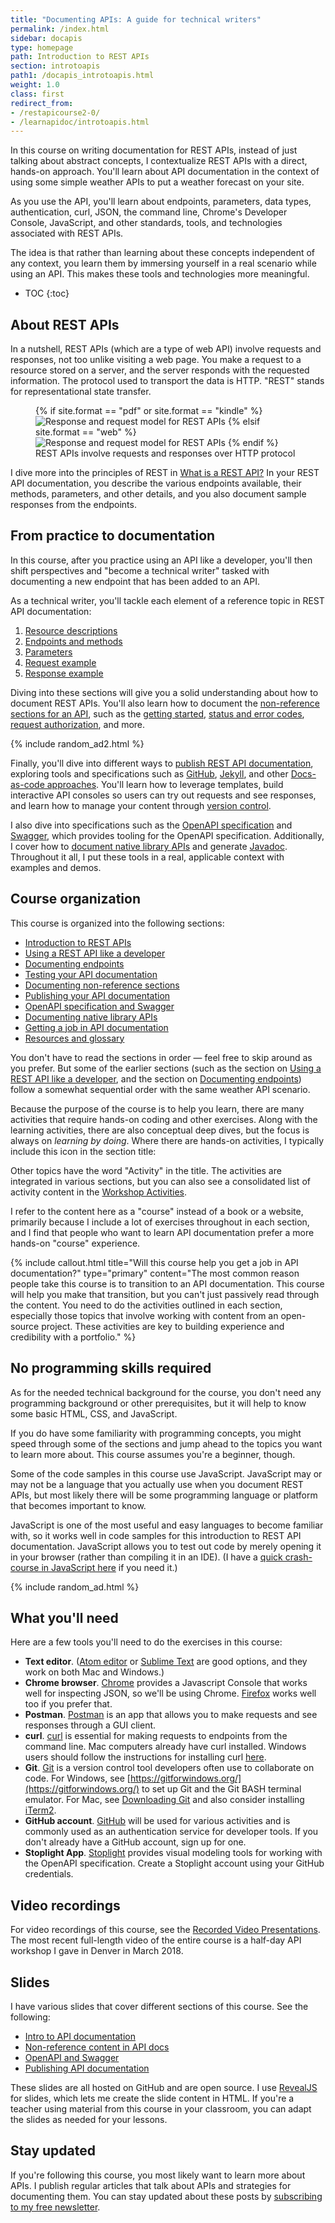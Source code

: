 ```yaml
---
title: "Documenting APIs: A guide for technical writers"
permalink: /index.html
sidebar: docapis
type: homepage
path: Introduction to REST APIs
section: introtoapis
path1: /docapis_introtoapis.html
weight: 1.0
class: first
redirect_from:
- /restapicourse2-0/
- /learnapidoc/introtoapis.html
---
```


In this course on writing documentation for REST APIs, instead of just talking about abstract concepts, I contextualize REST APIs with a direct, hands-on approach. You'll learn about API documentation in the context of using some simple weather APIs to put a weather forecast on your site.

As you use the API, you'll learn about endpoints, parameters, data types, authentication, curl, JSON, the command line, Chrome's Developer Console, JavaScript, and other standards, tools, and technologies associated with REST APIs.

The idea is that rather than learning about these concepts independent of any context, you learn them by immersing yourself in a real scenario while using an API. This makes these tools and technologies more meaningful.

* TOC
{:toc}

## About REST APIs

In a nutshell, REST APIs (which are a type of web API) involve requests and responses, not too unlike visiting a web page. You make a request to a resource stored on a server, and the server responds with the requested information. The protocol used to transport the data is HTTP. "REST" stands for representational state transfer.

<figure>
{% if site.format == "pdf" or site.format == "kindle" %}<img src="images/restapi_apidoc.png" alt="Response and request model for REST APIs" />
{% elsif site.format == "web" %}<img class="medium" src="images/restapi_apidoc.svg" alt="Response and request model for REST APIs" />
{% endif %}
<figcaption>REST APIs involve requests and responses over HTTP protocol</figcaption></figure>

I dive more into the principles of REST in [What is a REST API?](docapis_what_is_a_rest_api.html) In your REST API documentation, you describe the various endpoints available, their methods, parameters, and other details, and you also document sample responses from the endpoints.

## From practice to documentation

In this course, after you practice using an API like a developer, you'll then shift perspectives and "become a technical writer" tasked with documenting a new endpoint that has been added to an API.

As a technical writer, you'll tackle each element of a reference topic in REST API documentation:

1. [Resource descriptions](docapis_resource_descriptions.html)
2. [Endpoints and methods](docapis_resource_endpoints.html)
3. [Parameters](docapis_doc_parameters.html)
4. [Request example](docapis_doc_sample_requests.html)
5. [Response example](docapis_doc_sample_responses_and_schema.html)

Diving into these sections will give you a solid understanding about how to document REST APIs. You'll also learn how to document the [non-reference sections for an API](docnonref.html), such as the [getting started](docapis_doc_getting_started_section.html), [status and error codes](docapis_doc_status_codes.html),  [request authorization](docapis_more_about_authorization.html), and more.

{% include random_ad2.html %}

Finally, you'll dive into different ways to [publish REST API documentation](publishingapis.html), exploring tools and specifications such as [GitHub](pubapis_github_wikis.html), [Jekyll](pubapis_jekyll.html), and other [Docs-as-code approaches](pubapis_docs_as_code.html). You'll learn how to leverage templates, build interactive API consoles so users can try out requests and see responses, and learn how to manage your content through [version control](pubapis_version_control.html).

I also dive into specifications such as the [OpenAPI specification](pubapis_openapi_tutorial_overview.html) and [Swagger](pubapis_swagger_intro.html), which provides tooling for the OpenAPI specification. Additionally, I cover how to [document native library APIs](nativelibraryapis.html) and generate [Javadoc](nativelibraryapis_create_javadoc.html). Throughout it all, I put these tools in a real, applicable context with examples and demos.

## Course organization

This course is organized into the following sections:

*  [Introduction to REST APIs](docapis_introtoapis.html)
*  [Using a REST API like a developer](likeadeveloper.html)
*  [Documenting endpoints](docendpoints.html)
*  [Testing your API documentation](testingdocs.html)
*  [Documenting non-reference sections](docnonref.html)
*  [Publishing your API documentation](publishingapis.html)
*  [OpenAPI specification and Swagger](restapispecifications.html)
*  [Documenting native library APIs](nativelibraryapis.html)
*  [Getting a job in API documentation](jobapis.html)
*  [Resources and glossary](resources.html)

You don't have to read the sections in order &mdash; feel free to skip around as you prefer. But some of the earlier sections (such as the section on [Using a REST API like a developer](likeadeveloper.html), and the section on [Documenting endpoints](docendpoints.html)) follow a somewhat sequential order with the same weather API scenario.

Because the purpose of the course is to help you learn, there are many activities that require hands-on coding and other exercises. Along with the learning activities, there are also conceptual deep dives, but the focus is always on *learning by doing*. Where there are hands-on activities, I typically include this icon in the section title: <i class="fa fa-user-circle"></i>

Other topics have the word "Activity" in the title. The activities are integrated in various sections, but you can also see a consolidated list of activity content in the [Workshop Activities](docapis_workshop_activities.html).

I refer to the content here as a "course" instead of a book or a website, primarily because I include a lot of exercises throughout in each section, and I find that people who want to learn API documentation prefer a more hands-on "course" experience.

{% include callout.html title="Will this course help you get a job in API documentation?" type="primary" content="The most common reason people take this course is to transition to an API documentation. This course will help you make that transition, but you can't just passively read through the content. You need to do the activities outlined in each section, especially those topics that involve working with content from an open-source project. These activities are key to building experience and credibility with a portfolio." %}

## No programming skills required

As for the needed technical background for the course, you don't need any programming background or other prerequisites, but it will help to know some basic HTML, CSS, and JavaScript.

If you do have some familiarity with programming concepts, you might speed through some of the sections and jump ahead to the topics you want to learn more about. This course assumes you're a beginner, though.

Some of the code samples in this course use JavaScript. JavaScript may or may not be a language that you actually use when you document REST APIs, but most likely there will be some programming language or platform that becomes important to know.

JavaScript is one of the most useful and easy languages to become familiar with, so it works well in code samples for this introduction to REST API documentation. JavaScript allows you to test out code by merely opening it in your browser (rather than compiling it in an IDE). (I have a [quick crash-course in JavaScript here](https://idratherbewriting.com/javascript/) if you need it.)

{% include random_ad.html %}

## What you'll need

Here are a few tools you'll need to do the exercises in this course:

* **Text editor**. ([Atom editor](https://atom.io/) or [Sublime Text](http://www.sublimetext.com/) are good options, and they work on both Mac and Windows.)
* **Chrome browser**. [Chrome](https://www.google.com/chrome/browser/desktop/index.html) provides a Javascript Console that works well for inspecting JSON, so we'll be using Chrome. [Firefox](https://www.mozilla.org/en-US/firefox/) works well too if you prefer that.
* **Postman**. [Postman](http://www.getpostman.com/) is an app that allows you to make requests and see responses through a GUI client.
* **curl**. [curl](http://curl.haxx.se/) is essential for making requests to endpoints from the command line. Mac computers already have curl installed. Windows users should follow the instructions for installing curl [here](http://www.confusedbycode.com/curl/).
* **Git**. [Git](https://git-scm.com/) is a version control tool developers often use to collaborate on code. For Windows, see [https://gitforwindows.org/](https://gitforwindows.org/) to set up Git and the Git BASH terminal emulator. For Mac, see [Downloading Git](https://git-scm.com/download/mac) and also consider installing [iTerm2](https://iterm2.com/).
* **GitHub account**. [GitHub](https://github.com) will be used for various activities and is commonly used as an authentication service for developer tools. If you don't already have a GitHub account, sign up for one.
* **Stoplight App**. [Stoplight](https://next.stoplight.io/) provides visual modeling tools for working with the OpenAPI specification. Create a Stoplight account using your GitHub credentials.

## Video recordings

For video recordings of this course, see the [Recorded Video Presentations](docapis_course_videos.html). The most recent full-length video of the entire course is a half-day API workshop I gave in Denver in March 2018.

## Slides

I have various slides that cover different sections of this course. See the following:

* [Intro to API documentation](https://idratherbewriting.com/intro-to-api-documentation/index.html)
* [Non-reference content in API docs](https://idratherbewriting.com/nonref-content-api-docs/#/)
* [OpenAPI and Swagger](https://idratherbewriting.com/openapi-and-swagger/#/)
* [Publishing API documentation](https://idratherbewriting.com/publishing-api-docs/#/)

These slides are all hosted on GitHub and are open source. I use [RevealJS](https://github.com/hakimel/reveal.js/) for slides, which lets me create the slide content in HTML. If you're a teacher using material from this course in your classroom, you can adapt the slides as needed for your lessons.

## Stay updated

If you're following this course, you most likely want to learn more about APIs. I publish regular articles that talk about APIs and strategies for documenting them. You can stay updated about these posts by [subscribing to my free newsletter](https://tinyletter.com/tomjoht).
